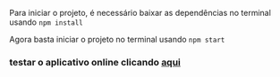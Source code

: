 Para iniciar o projeto, é necessário baixar as dependências no terminal usando ``npm install``

Agora basta iniciar o projeto no terminal usando ``npm start`` 

### testar o aplicativo online clicando [aqui](https://github-finder-lemon-chi.vercel.app)
